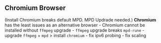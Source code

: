 Chromium Browser
---
(Install Chromium breaks default MPD. MPD Updrade needed.)
**Chromium** has the least issues as an alternative browser
	- Chromium cannot be installed without `ffmpeg` upgrade
	- `ffmpeg` upgrade breaks `mpd-rune`
	- upgrade `ffmpeg` + `mpd` > install `chromium`
	- fix ipv6 probing
	- fix scaling
